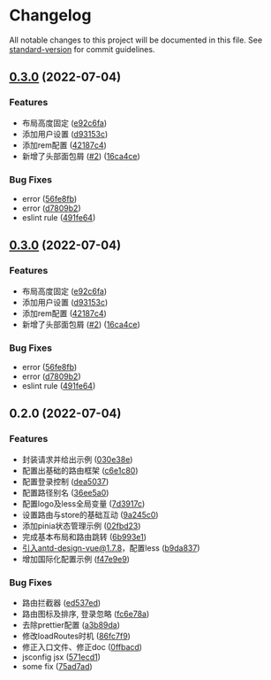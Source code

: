 # Changelog

All notable changes to this project will be documented in this file. See [standard-version](https://github.com/conventional-changelog/standard-version) for commit guidelines.

## [0.3.0](https://github.com/dyggod/vue2-template/compare/v0.2.0...v0.3.0) (2022-07-04)


### Features

* 布局高度固定 ([e92c6fa](https://github.com/dyggod/vue2-template/commit/e92c6fa3d43127c5d776b082b2a27fb94ff413e6))
* 添加用户设置 ([d93153c](https://github.com/dyggod/vue2-template/commit/d93153cf2652e2c8889f1f7dc26cb85b3be6e201))
* 添加rem配置 ([42187c4](https://github.com/dyggod/vue2-template/commit/42187c41f6eb8643443eaf1331569ebb7d2bfe83))
* 新增了头部面包屑 ([#2](https://github.com/dyggod/vue2-template/issues/2)) ([16ca4ce](https://github.com/dyggod/vue2-template/commit/16ca4ce008de46981e5062b3bac1580fb2ad1552))


### Bug Fixes

* error ([56fe8fb](https://github.com/dyggod/vue2-template/commit/56fe8fbde4e9608c5ac6bbb25642213f33fd742c))
* error ([d7809b2](https://github.com/dyggod/vue2-template/commit/d7809b2c06e7b786c013f56e1a6d7085e5e6e219))
* eslint rule ([491fe64](https://github.com/dyggod/vue2-template/commit/491fe641b3fefcbd4df87c60b846d82f70fd23c6))

## [0.3.0](https://github.com/dyggod/vue2-template/compare/v0.2.0...v0.3.0) (2022-07-04)


### Features

* 布局高度固定 ([e92c6fa](https://github.com/dyggod/vue2-template/commit/e92c6fa3d43127c5d776b082b2a27fb94ff413e6))
* 添加用户设置 ([d93153c](https://github.com/dyggod/vue2-template/commit/d93153cf2652e2c8889f1f7dc26cb85b3be6e201))
* 添加rem配置 ([42187c4](https://github.com/dyggod/vue2-template/commit/42187c41f6eb8643443eaf1331569ebb7d2bfe83))
* 新增了头部面包屑 ([#2](https://github.com/dyggod/vue2-template/issues/2)) ([16ca4ce](https://github.com/dyggod/vue2-template/commit/16ca4ce008de46981e5062b3bac1580fb2ad1552))


### Bug Fixes

* error ([56fe8fb](https://github.com/dyggod/vue2-template/commit/56fe8fbde4e9608c5ac6bbb25642213f33fd742c))
* error ([d7809b2](https://github.com/dyggod/vue2-template/commit/d7809b2c06e7b786c013f56e1a6d7085e5e6e219))
* eslint rule ([491fe64](https://github.com/dyggod/vue2-template/commit/491fe641b3fefcbd4df87c60b846d82f70fd23c6))

## 0.2.0 (2022-07-04)


### Features

* 封装请求并给出示例 ([030e38e](https://github.com/dyggod/vue2-template/commit/030e38eb23d25c1db3eb5177b29820bd49d90449))
* 配置出基础的路由框架 ([c6e1c80](https://github.com/dyggod/vue2-template/commit/c6e1c80b1f3d76c6337a840111543ae638181d53))
* 配置登录控制 ([dea5037](https://github.com/dyggod/vue2-template/commit/dea5037952e99c6ca78e568cd24e05296ef8b34d))
* 配置路径别名 ([36ee5a0](https://github.com/dyggod/vue2-template/commit/36ee5a0e9f5c217f7f98ff1862e14e64d46501f1))
* 配置logo及less全局变量 ([7d3917c](https://github.com/dyggod/vue2-template/commit/7d3917cbb65479aff58f9ad256acb078fc50c526))
* 设置路由与store的基础互动 ([9a245c0](https://github.com/dyggod/vue2-template/commit/9a245c0e6f3cb8038845639b1486160a42507635))
* 添加pinia状态管理示例 ([02fbd23](https://github.com/dyggod/vue2-template/commit/02fbd23a07f1cb1571c439d18fd96ab98dc7468a))
* 完成基本布局和路由跳转 ([6b993e1](https://github.com/dyggod/vue2-template/commit/6b993e12cdc4fe1af9e70355143a0d1ee7d790f7))
* 引入antd-design-vue@1.7.8，配置less ([b9da837](https://github.com/dyggod/vue2-template/commit/b9da837120f2c2ac390a64dd4ae070f7cb5e2202))
* 增加国际化配置示例 ([f47e9e9](https://github.com/dyggod/vue2-template/commit/f47e9e926b7c17567455fbe66af29e9c238ae9fe))


### Bug Fixes

* 路由拦截器 ([ed537ed](https://github.com/dyggod/vue2-template/commit/ed537ed0c0368824a3c430e896e91a46add4f817))
* 路由图标及排序, 登录忽略 ([fc6e78a](https://github.com/dyggod/vue2-template/commit/fc6e78ab074b838dcee8ba7a7d8fee502ed88d99))
* 去除prettier配置 ([a3b89da](https://github.com/dyggod/vue2-template/commit/a3b89dab5ba3744badfd4f6e9029d684a5c8f501))
* 修改loadRoutes时机 ([86fc7f9](https://github.com/dyggod/vue2-template/commit/86fc7f9c2be8e6c32caf4ac3e592148fdb6dcd8a))
* 修正入口文件、修正doc ([0ffbacd](https://github.com/dyggod/vue2-template/commit/0ffbacdee4b2ac0d8ae9259e088a2262b941f6b4))
* jsconfig jsx ([571ecd1](https://github.com/dyggod/vue2-template/commit/571ecd1de409bb26e268f97a7e1689c0117a4ad7))
* some fix ([75ad7ad](https://github.com/dyggod/vue2-template/commit/75ad7ade061eaa898143b85e636ce0942771a421))
